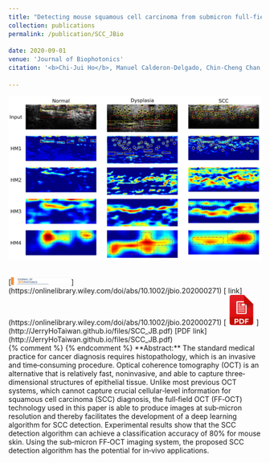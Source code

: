 ```yaml
---
title: "Detecting mouse squamous cell carcinoma from submicron full‐field optical coherence tomography images by deep learning"
collection: publications
permalink: /publication/SCC_JBio

date: 2020-09-01
venue: 'Journal of Biophotonics'
citation: '<b>Chi-Jui Ho</b>, Manuel Calderon‐Delgado, Chin‐Cheng Chan, Ming‐Yi Lin, Jeng‐Wei Tjiu, Sheng‐Lung Huang, and Homer H. Chen, "Detecting mouse squamous cell carcinoma from submicron full‐field optical coherence tomography images by deep learning," in <i>Journal of Biophotonics</i>, 2020, doi:  https://doi.org/10.1002/jbio.202000271'

---
```

<img src='/images/OCT.jpg' width='600' > <br/>

<br/>
[<img src='/images/JBio.jpg' width='120' >](https://onlinelibrary.wiley.com/doi/abs/10.1002/jbio.202000271)
[ link](https://onlinelibrary.wiley.com/doi/abs/10.1002/jbio.202000271) 
[<img src='/images/pdf.png' width='60' >](http://JerryHoTaiwan.github.io/files/SCC_JB.pdf)
[PDF link](http://JerryHoTaiwan.github.io/files/SCC_JB.pdf) 
<br/>
{% comment %} 
{% endcomment %}
**Abstract:** The standard medical practice for cancer diagnosis requires histopathology, which is an invasive and time‐consuming procedure. Optical coherence tomography (OCT) is an alternative that is relatively fast, noninvasive, and able to capture three‐dimensional structures of epithelial tissue. Unlike most previous OCT systems, which cannot capture crucial cellular‐level information for squamous cell carcinoma (SCC) diagnosis, the full‐field OCT (FF‐OCT) technology used in this paper is able to produce images at sub‐micron resolution and thereby facilitates the development of a deep learning algorithm for SCC detection. Experimental results show that the SCC detection algorithm can achieve a classification accuracy of 80% for mouse skin. Using the sub‐micron FF‐OCT imaging system, the proposed SCC detection algorithm has the potential for in‐vivo applications.

<!-- paperurl: 'http://academicpages.github.io/files/paper1.pdf' -->
